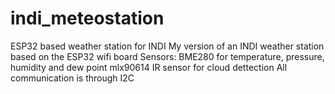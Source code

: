 # indi_meteostation
ESP32 based weather station for INDI
My version of an INDI weather station based on the ESP32 wifi board
Sensors:
BME280 for temperature, pressure, humidity and dew point
mlx90614 IR sensor for cloud dettection
All communication is through I2C
